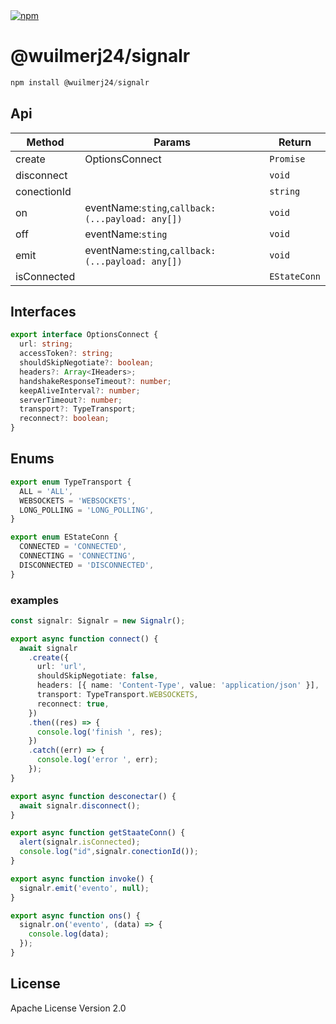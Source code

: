 <a href="https://www.npmjs.com/package/@wuilmerj24/signalr">
    <img src="https://img.shields.io/npm/dt/@wuilmerj24/signalr.svg?label=npm%20downloads" alt="npm">
</a>

# @wuilmerj24/signalr

```javascript
npm install @wuilmerj24/signalr
```

## Api
| Method | Params | Return |
| ------ | ------ | ------ |
| create | OptionsConnect | ```Promise``` |
| disconnect | | ```void``` |
| conectionId | | ```string``` |
| on | eventName:```sting```,```callback: (...payload: any[])``` | ```void``` |
| off | eventName:```sting``` | ```void``` |
| emit | eventName:```sting```,```callback: (...payload: any[])``` | ```void``` |
| isConnected | | ```EStateConn``` |

## Interfaces
```typescript 
export interface OptionsConnect {
  url: string;
  accessToken?: string;
  shouldSkipNegotiate?: boolean;
  headers?: Array<IHeaders>;
  handshakeResponseTimeout?: number;
  keepAliveInterval?: number;
  serverTimeout?: number;
  transport?: TypeTransport;
  reconnect?: boolean;
}
```

## Enums 
```typescript
export enum TypeTransport {
  ALL = 'ALL',
  WEBSOCKETS = 'WEBSOCKETS',
  LONG_POLLING = 'LONG_POLLING',
}

export enum EStateConn {
  CONNECTED = 'CONNECTED',
  CONNECTING = 'CONNECTING',
  DISCONNECTED = 'DISCONNECTED',
}
```

### examples

```typescript
const signalr: Signalr = new Signalr();

export async function connect() {
  await signalr
    .create({
      url: 'url',
      shouldSkipNegotiate: false,
      headers: [{ name: 'Content-Type', value: 'application/json' }],
      transport: TypeTransport.WEBSOCKETS,
      reconnect: true,
    })
    .then((res) => {
      console.log('finish ', res);
    })
    .catch((err) => {
      console.log('error ', err);
    });
}

export async function desconectar() {
  await signalr.disconnect();
}

export async function getStaateConn() {
  alert(signalr.isConnected);
  console.log("id",signalr.conectionId());
}

export async function invoke() {
  signalr.emit('evento', null);
}

export async function ons() {
  signalr.on('evento', (data) => {
    console.log(data);
  });
}

```

## License

Apache License Version 2.0
